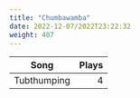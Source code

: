 ```yaml
---
title: "Chumbawamba"
date: 2022-12-07/2022T23:22:32
weight: 407
---
```




 Song | Plays 
----- | -----:
Tubthumping | 4

